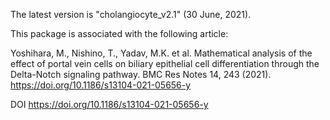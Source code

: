 The latest version is "cholangiocyte_v2.1" (30 June, 2021).

This package is associated with the following article:

Yoshihara, M., Nishino, T., Yadav, M.K. et al. Mathematical analysis of the effect of portal vein cells on biliary epithelial cell differentiation through the Delta-Notch signaling pathway. BMC Res Notes 14, 243 (2021). https://doi.org/10.1186/s13104-021-05656-y

DOI
https://doi.org/10.1186/s13104-021-05656-y
